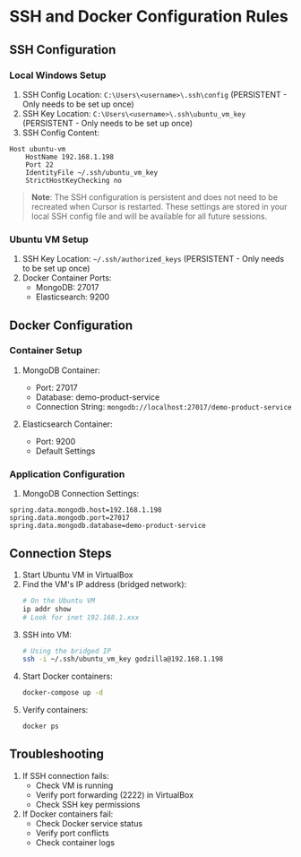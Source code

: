 # SSH and Docker Configuration Rules

## SSH Configuration

### Local Windows Setup
1. SSH Config Location: `C:\Users\<username>\.ssh\config` (PERSISTENT - Only needs to be set up once)
2. SSH Key Location: `C:\Users\<username>\.ssh\ubuntu_vm_key` (PERSISTENT - Only needs to be set up once)
3. SSH Config Content:
```config
Host ubuntu-vm
    HostName 192.168.1.198
    Port 22
    IdentityFile ~/.ssh/ubuntu_vm_key
    StrictHostKeyChecking no
```

> **Note**: The SSH configuration is persistent and does not need to be recreated when Cursor is restarted. These settings are stored in your local SSH config file and will be available for all future sessions.

### Ubuntu VM Setup
1. SSH Key Location: `~/.ssh/authorized_keys` (PERSISTENT - Only needs to be set up once)
2. Docker Container Ports:
   - MongoDB: 27017
   - Elasticsearch: 9200

## Docker Configuration

### Container Setup
1. MongoDB Container:
   - Port: 27017
   - Database: demo-product-service
   - Connection String: `mongodb://localhost:27017/demo-product-service`

2. Elasticsearch Container:
   - Port: 9200
   - Default Settings

### Application Configuration
1. MongoDB Connection Settings:
```properties
spring.data.mongodb.host=192.168.1.198
spring.data.mongodb.port=27017
spring.data.mongodb.database=demo-product-service
```

## Connection Steps
1. Start Ubuntu VM in VirtualBox
2. Find the VM's IP address (bridged network):
   ```bash
   # On the Ubuntu VM
   ip addr show
   # Look for inet 192.168.1.xxx
   ```
3. SSH into VM:
   ```bash
   # Using the bridged IP
   ssh -i ~/.ssh/ubuntu_vm_key godzilla@192.168.1.198
   ```
4. Start Docker containers:
   ```bash
   docker-compose up -d
   ```
5. Verify containers:
   ```bash
   docker ps
   ```

## Troubleshooting
1. If SSH connection fails:
   - Check VM is running
   - Verify port forwarding (2222) in VirtualBox
   - Check SSH key permissions
2. If Docker containers fail:
   - Check Docker service status
   - Verify port conflicts
   - Check container logs 